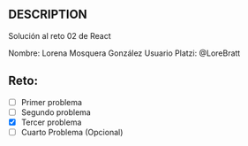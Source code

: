 ## DESCRIPTION

Solución al reto 02 de React

Nombre: Lorena Mosquera González
Usuario Platzi: @LoreBratt

## Reto:
  - [ ] Primer problema
  - [ ] Segundo problema
  - [X] Tercer problema
  - [ ] Cuarto Problema (Opcional)